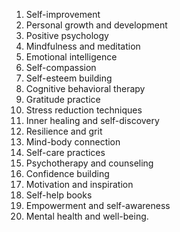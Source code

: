 1. Self-improvement
2. Personal growth and development
3. Positive psychology
4. Mindfulness and meditation
5. Emotional intelligence
6. Self-compassion
7. Self-esteem building
8. Cognitive behavioral therapy
9. Gratitude practice
10. Stress reduction techniques
11. Inner healing and self-discovery
12. Resilience and grit
13. Mind-body connection
14. Self-care practices
15. Psychotherapy and counseling
16. Confidence building
17. Motivation and inspiration
18. Self-help books
19. Empowerment and self-awareness
20. Mental health and well-being.
